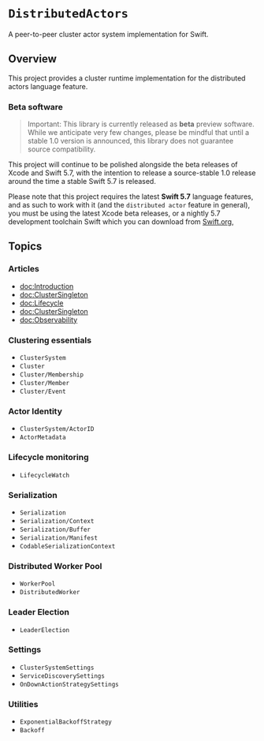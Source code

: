 # ``DistributedActors``

A peer-to-peer cluster actor system implementation for Swift.

## Overview

This project provides a cluster runtime implementation for the distributed actors language feature.

### Beta software

> Important: This library is currently released as **beta** preview software. While we anticipate very few changes, please be mindful that until a stable 1.0 version is announced, this library does not guarantee source compatibility.

This project will continue to be polished alongside the beta releases of Xcode and Swift 5.7, with the intention to release a source-stable 1.0 release around the time a stable Swift 5.7 is released. 

Please note that this project requires the latest **Swift 5.7** language features, and as such to work with it (and the `distributed actor` feature in general), you must be using the latest Xcode beta releases, or a nightly 5.7 development toolchain Swift which you can download from [Swift.org](https://swift.org/download/#snapshots),

## Topics

### Articles

- <doc:Introduction>
- <doc:ClusterSingleton>
- <doc:Lifecycle>
- <doc:ClusterSingleton>
- <doc:Observability>

<!--### Tutorials -->

### Clustering essentials 

- ``ClusterSystem``
- ``Cluster``
- ``Cluster/Membership``
- ``Cluster/Member``
- ``Cluster/Event``
 
### Actor Identity

- ``ClusterSystem/ActorID`` 
- ``ActorMetadata``


### Lifecycle monitoring

- ``LifecycleWatch``

### Serialization

- ``Serialization``
- ``Serialization/Context``
- ``Serialization/Buffer``
- ``Serialization/Manifest``
- ``CodableSerializationContext``

### Distributed Worker Pool

- ``WorkerPool``
- ``DistributedWorker``

### Leader Election

- ``LeaderElection``

### Settings

- ``ClusterSystemSettings``
- ``ServiceDiscoverySettings``
- ``OnDownActionStrategySettings``

### Utilities

- ``ExponentialBackoffStrategy``
- ``Backoff``

